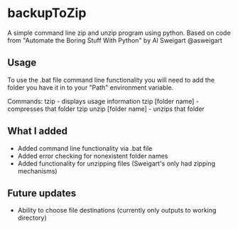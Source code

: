 # backupToZip
A simple command line zip and unzip program using python. 
Based on code from "Automate the Boring Stuff With Python" by Al Sweigart @asweigart

## Usage
To use the .bat file command line functionality you will need to add the folder you have it in to your "Path" environment variable.

Commands:
tzip                     - displays usage information
tzip [folder name]       - compresses that folder
tzip unzip [folder name] - unzips that folder

## What I added
* Added command line functionality via .bat file
* Added error checking for nonexistent folder names
* Added functionality for unzipping files (Sweigart's only had zipping mechanisms)

## Future updates
* Ability to choose file destinations (currently only outputs to working directory)

